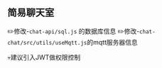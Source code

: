 ## 简易聊天室

✏️修改-`chat-api/sql.js` 的数据库信息
✏️修改-`chat-chat/src/utils/useMqtt.js`的mqtt服务器信息

💀建议引入JWT做权限控制
